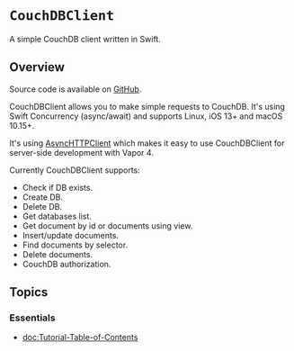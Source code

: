 # ``CouchDBClient``

A simple CouchDB client written in Swift.

## Overview

Source code is available on [GitHub](https://github.com/makoni/couchdb-vapor).

CouchDBClient allows you to make simple requests to CouchDB. It's using Swift Concurrency (async/await) and supports Linux, iOS 13+ and macOS 10.15+.

It's using [AsyncHTTPClient](https://github.com/swift-server/async-http-client) which makes it easy to use CouchDBClient for  server-side development with Vapor 4.

Currently CouchDBClient supports:
- Check if DB exists.
- Create DB.
- Delete DB.
- Get databases list.
- Get document by id or documents using view.
- Insert/update documents.
- Find documents by selector.
- Delete documents.
- CouchDB authorization.

## Topics

### Essentials

- <doc:Tutorial-Table-of-Contents>
